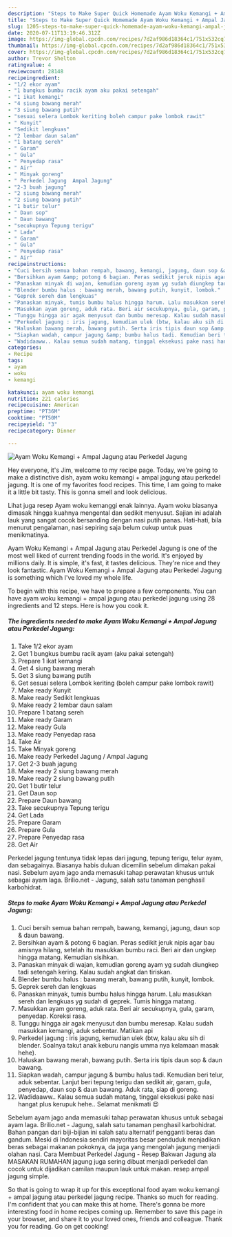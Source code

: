 ```yaml
---
description: "Steps to Make Super Quick Homemade Ayam Woku Kemangi + Ampal Jagung atau Perkedel Jagung"
title: "Steps to Make Super Quick Homemade Ayam Woku Kemangi + Ampal Jagung atau Perkedel Jagung"
slug: 1205-steps-to-make-super-quick-homemade-ayam-woku-kemangi-ampal-jagung-atau-perkedel-jagung
date: 2020-07-11T13:19:46.312Z
image: https://img-global.cpcdn.com/recipes/7d2af986d18364c1/751x532cq70/ayam-woku-kemangi-ampal-jagung-atau-perkedel-jagung-foto-resep-utama.jpg
thumbnail: https://img-global.cpcdn.com/recipes/7d2af986d18364c1/751x532cq70/ayam-woku-kemangi-ampal-jagung-atau-perkedel-jagung-foto-resep-utama.jpg
cover: https://img-global.cpcdn.com/recipes/7d2af986d18364c1/751x532cq70/ayam-woku-kemangi-ampal-jagung-atau-perkedel-jagung-foto-resep-utama.jpg
author: Trevor Shelton
ratingvalue: 4
reviewcount: 28148
recipeingredient:
- "1/2 ekor ayam"
- "1 bungkus bumbu racik ayam aku pakai setengah"
- "1 ikat kemangi"
- "4 siung bawang merah"
- "3 siung bawang putih"
- "sesuai selera Lombok keriting boleh campur pake lombok rawit"
- " Kunyit"
- "Sedikit lengkuas"
- "2 lembar daun salam"
- "1 batang sereh"
- " Garam"
- " Gula"
- " Penyedap rasa"
- " Air"
- " Minyak goreng"
- " Perkedel Jagung  Ampal Jagung"
- "2-3 buah jagung"
- "2 siung bawang merah"
- "2 siung bawang putih"
- "1 butir telur"
- " Daun sop"
- " Daun bawang"
- "secukupnya Tepung terigu"
- " Lada"
- " Garam"
- " Gula"
- " Penyedap rasa"
- " Air"
recipeinstructions:
- "Cuci bersih semua bahan rempah, bawang, kemangi, jagung, daun sop &amp; daun bawang."
- "Bersihkan ayam &amp; potong 6 bagian. Peras sedikit jeruk nipis agar bau amisnya hilang, setelah itu masukkan bumbu raci. Beri air dan ungkep hingga matang. Kemudian sisihkan."
- "Panaskan minyak di wajan, kemudian goreng ayam yg sudah diungkep tadi setengah kering. Kalau sudah angkat dan tiriskan."
- "Blender bumbu halus : bawang merah, bawang putih, kunyit, lombok."
- "Geprek sereh dan lengkuas"
- "Panaskan minyak, tumis bumbu halus hingga harum. Lalu masukkan sereh dan lengkuas yg sudah di geprek. Tumis hingga matang."
- "Masukkan ayam goreng, aduk rata. Beri air secukupnya, gula, garam, penyedap. Koreksi rasa."
- "Tunggu hingga air agak menyusut dan bumbu meresap. Kalau sudah masukkan kemangi, aduk sebentar. Matikan api"
- "Perkedel jagung : iris jagung, kemudian ulek (btw, kalau aku sih di blender. Soalnya takut anak keburu nangis umma nya kelamaan masak hehe)."
- "Haluskan bawang merah, bawang putih. Serta iris tipis daun sop &amp; daun bawang."
- "Siapkan wadah, campur jagung &amp; bumbu halus tadi. Kemudian beri telur, aduk sebentar. Lanjut beri tepung terigu dan sedikit air, garam, gula, penyedap, daun sop &amp; daun bawang. Aduk rata, siap di goreng."
- "Wadidaaww.. Kalau semua sudah matang, tinggal eksekusi pake nasi hangat plus kerupuk hehe.. Selamat menikmati 😍"
categories:
- Recipe
tags:
- ayam
- woku
- kemangi

katakunci: ayam woku kemangi 
nutrition: 221 calories
recipecuisine: American
preptime: "PT36M"
cooktime: "PT50M"
recipeyield: "3"
recipecategory: Dinner

---
```



![Ayam Woku Kemangi + Ampal Jagung atau Perkedel Jagung](https://img-global.cpcdn.com/recipes/7d2af986d18364c1/751x532cq70/ayam-woku-kemangi-ampal-jagung-atau-perkedel-jagung-foto-resep-utama.jpg)

Hey everyone, it's Jim, welcome to my recipe page. Today, we're going to make a distinctive dish, ayam woku kemangi + ampal jagung atau perkedel jagung. It is one of my favorites food recipes. This time, I am going to make it a little bit tasty. This is gonna smell and look delicious.

Lihat juga resep Ayam woku kemanggi enak lainnya. Ayam woku biasanya dimasak hingga kuahnya mengental dan sedikit menyusut. Sajian ini adalah lauk yang sangat cocok bersanding dengan nasi putih panas. Hati-hati, bila menurut pengalaman, nasi sepiring saja belum cukup untuk puas menikmatinya.

Ayam Woku Kemangi + Ampal Jagung atau Perkedel Jagung is one of the most well liked of current trending foods in the world. It's enjoyed by millions daily. It is simple, it's fast, it tastes delicious. They're nice and they look fantastic. Ayam Woku Kemangi + Ampal Jagung atau Perkedel Jagung is something which I've loved my whole life.


To begin with this recipe, we have to prepare a few components. You can have ayam woku kemangi + ampal jagung atau perkedel jagung using 28 ingredients and 12 steps. Here is how you cook it.

<!--inarticleads1-->

##### The ingredients needed to make Ayam Woku Kemangi + Ampal Jagung atau Perkedel Jagung:

1. Take 1/2 ekor ayam
1. Get 1 bungkus bumbu racik ayam (aku pakai setengah)
1. Prepare 1 ikat kemangi
1. Get 4 siung bawang merah
1. Get 3 siung bawang putih
1. Get sesuai selera Lombok keriting (boleh campur pake lombok rawit)
1. Make ready  Kunyit
1. Make ready Sedikit lengkuas
1. Make ready 2 lembar daun salam
1. Prepare 1 batang sereh
1. Make ready  Garam
1. Make ready  Gula
1. Make ready  Penyedap rasa
1. Take  Air
1. Take  Minyak goreng
1. Make ready  Perkedel Jagung / Ampal Jagung
1. Get 2-3 buah jagung
1. Make ready 2 siung bawang merah
1. Make ready 2 siung bawang putih
1. Get 1 butir telur
1. Get  Daun sop
1. Prepare  Daun bawang
1. Take secukupnya Tepung terigu
1. Get  Lada
1. Prepare  Garam
1. Prepare  Gula
1. Prepare  Penyedap rasa
1. Get  Air


Perkedel jagung tentunya tidak lepas dari jagung, tepung terigu, telur ayam, dan sebagainya. Biasanya habis duluan dicemilin sebelum dimakan pakai nasi. Sebelum ayam jago anda memasuki tahap perawatan khusus untuk sebagai ayam laga. Brilio.net - Jagung, salah satu tanaman penghasil karbohidrat. 

<!--inarticleads2-->

##### Steps to make Ayam Woku Kemangi + Ampal Jagung atau Perkedel Jagung:

1. Cuci bersih semua bahan rempah, bawang, kemangi, jagung, daun sop &amp; daun bawang.
1. Bersihkan ayam &amp; potong 6 bagian. Peras sedikit jeruk nipis agar bau amisnya hilang, setelah itu masukkan bumbu raci. Beri air dan ungkep hingga matang. Kemudian sisihkan.
1. Panaskan minyak di wajan, kemudian goreng ayam yg sudah diungkep tadi setengah kering. Kalau sudah angkat dan tiriskan.
1. Blender bumbu halus : bawang merah, bawang putih, kunyit, lombok.
1. Geprek sereh dan lengkuas
1. Panaskan minyak, tumis bumbu halus hingga harum. Lalu masukkan sereh dan lengkuas yg sudah di geprek. Tumis hingga matang.
1. Masukkan ayam goreng, aduk rata. Beri air secukupnya, gula, garam, penyedap. Koreksi rasa.
1. Tunggu hingga air agak menyusut dan bumbu meresap. Kalau sudah masukkan kemangi, aduk sebentar. Matikan api
1. Perkedel jagung : iris jagung, kemudian ulek (btw, kalau aku sih di blender. Soalnya takut anak keburu nangis umma nya kelamaan masak hehe).
1. Haluskan bawang merah, bawang putih. Serta iris tipis daun sop &amp; daun bawang.
1. Siapkan wadah, campur jagung &amp; bumbu halus tadi. Kemudian beri telur, aduk sebentar. Lanjut beri tepung terigu dan sedikit air, garam, gula, penyedap, daun sop &amp; daun bawang. Aduk rata, siap di goreng.
1. Wadidaaww.. Kalau semua sudah matang, tinggal eksekusi pake nasi hangat plus kerupuk hehe.. Selamat menikmati 😍


Sebelum ayam jago anda memasuki tahap perawatan khusus untuk sebagai ayam laga. Brilio.net - Jagung, salah satu tanaman penghasil karbohidrat. Bahan pangan dari biji-bijian ini salah satu alternatif pengganti beras dan gandum. Meski di Indonesia sendiri mayoritas besar penduduk menjadikan beras sebagai makanan pokoknya, da juga yang mengolah jagung menjadi olahan nasi. Cara Membuat Perkedel Jagung - Resep Bakwan Jagung ala MASAKAN RUMAHAN jagung juga sering dibuat menjadi perkedel dan cocok untuk dijadikan camilan maupun lauk untuk makan. resep ampal jagung simple. 

So that is going to wrap it up for this exceptional food ayam woku kemangi + ampal jagung atau perkedel jagung recipe. Thanks so much for reading. I'm confident that you can make this at home. There's gonna be more interesting food in home recipes coming up. Remember to save this page in your browser, and share it to your loved ones, friends and colleague. Thank you for reading. Go on get cooking!

